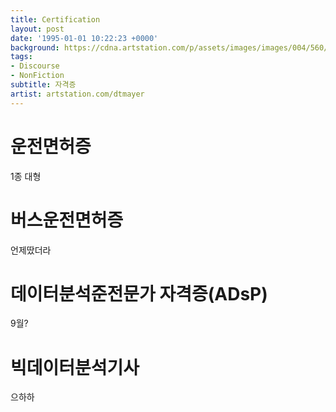 ```yaml
---
title: Certification
layout: post
date: '1995-01-01 10:22:23 +0000'
background: https://cdna.artstation.com/p/assets/images/images/004/560/916/large/dominik-mayer-redmoon.jpg
tags:
- Discourse
- NonFiction
subtitle: 자격증
artist: artstation.com/dtmayer
---
```


# 운전면허증
1종 대형

# 버스운전면허증
언제땄더라

# 데이터분석준전문가 자격증(ADsP)
9월?

# 빅데이터분석기사
으하하
